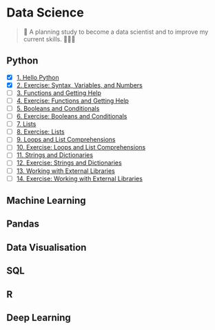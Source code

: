 # Data Science
>  🐍 A planning study to become a data scientist and to improve my current skills. 🤘🏼🌻 

## Python
* [x] [1. Hello Python](/python/hello-python.ipynb)
* [x] [2. Exercise: Syntax, Variables, and Numbers](/python/syntax-variables-numbers.ipynb)
* [ ] [3. Functions and Getting Help](#)
* [ ] [4. Exercise: Functions and Getting Help](#)
* [ ] [5. Booleans and Conditionals](#)
* [ ] [6. Exercise: Booleans and Conditionals](#)
* [ ] [7. Lists](#)
* [ ] [8. Exercise: Lists](#)
* [ ] [9. Loops and List Comprehensions](#)
* [ ] [10. Exercise: Loops and List Comprehensions](#)
* [ ] [11. Strings and Dictionaries](#)
* [ ] [12. Exercise: Strings and Dictionaries](#)
* [ ] [13. Working with External Libraries](#)
* [ ] [14. Exercise: Working with External Libraries](#)

## Machine Learning
## Pandas
## Data Visualisation
## SQL
## R
## Deep Learning